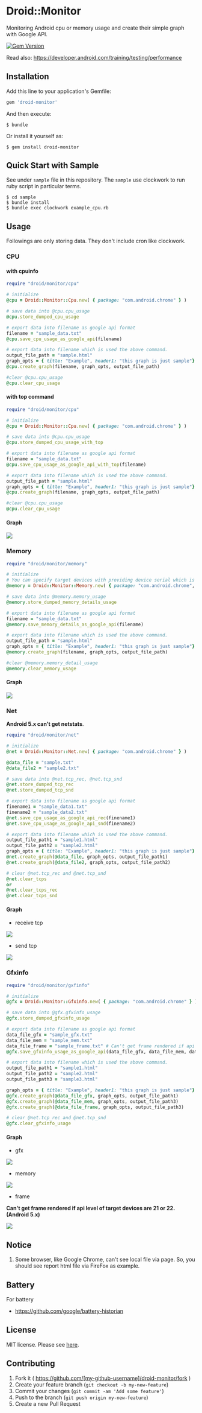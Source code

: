 # Droid::Monitor

Monitoring Android cpu or memory usage and create their simple graph with Google API.

[![Gem Version](https://badge.fury.io/rb/droid-monitor.svg)](http://badge.fury.io/rb/droid-monitor)

Read also: https://developer.android.com/training/testing/performance

## Installation

Add this line to your application's Gemfile:

```ruby
gem 'droid-monitor'
```

And then execute:

    $ bundle

Or install it yourself as:

    $ gem install droid-monitor

## Quick Start with Sample

See under `sample` file in this repository.
The `sample` use clockwork to run ruby script in particular terms.


```
$ cd sample
$ bundle install
$ bundle exec clockwork example_cpu.rb
```

## Usage

Followings are only storing data.
They don't include cron like clockwork.

### CPU
#### with cpuinfo

```ruby
require "droid/monitor/cpu"

# initialize
@cpu = Droid::Monitor::Cpu.new( { package: "com.android.chrome" } )

# save data into @cpu.cpu_usage
@cpu.store_dumped_cpu_usage

# export data into filename as google api format
filename = "sample_data.txt"
@cpu.save_cpu_usage_as_google_api(filename)

# export data into filename which is used the above command.
output_file_path = "sample.html"
graph_opts = { title: "Example", header1: "this graph is just sample"}
@cpu.create_graph(filename, graph_opts, output_file_path)

#clear @cpu.cpu_usage
@cpu.clear_cpu_usage
```

#### with top command

```ruby
require "droid/monitor/cpu"

# initialize
@cpu = Droid::Monitor::Cpu.new( { package: "com.android.chrome" } )

# save data into @cpu.cpu_usage
@cpu.store_dumped_cpu_usage_with_top

# export data into filename as google api format
filename = "sample_data.txt"
@cpu.save_cpu_usage_as_google_api_with_top(filename)

# export data into filename which is used the above command.
output_file_path = "sample.html"
graph_opts = { title: "Example", header1: "this graph is just sample"}
@cpu.create_graph(filename, graph_opts, output_file_path)

#clear @cpu.cpu_usage
@cpu.clear_cpu_usage
```

#### Graph

![](https://github.com/KazuCocoa/droid-monitor/blob/master/doc/images/Screen%20Shot%202015-05-23%20at%2019.46.08.png)

### Memory

```ruby
require "droid/monitor/memory"

# initialize
# You can specify target devices with providing device serial which is provided via adb devices.
@memory = Droid::Monitor::Memory.new( { package: "com.android.chrome", device_serial: "device_serials"} )

# save data into @memory.memory_usage
@memory.store_dumped_memory_details_usage

# export data into filename as google api format
filename = "sample_data.txt"
@memory.save_memory_details_as_google_api(filename)

# export data into filename which is used the above command.
output_file_path = "sample.html"
graph_opts = { title: "Example", header1: "this graph is just sample"}
@memory.create_graph(filename, graph_opts, output_file_path)

#clear @memory.memory_detail_usage
@memory.clear_memory_usage
```

#### Graph

![](https://github.com/KazuCocoa/droid-monitor/blob/master/doc/images/Screen%20Shot%202015-05-23%20at%2019.56.41.png)

### Net

**Android 5.x can't get netstats**.

```ruby
require "droid/monitor/net"

# initialize
@net = Droid::Monitor::Net.new( { package: "com.android.chrome" } )

@data_file = "sample.txt"
@data_file2 = "sample2.txt"

# save data into @net.tcp_rec, @net.tcp_snd
@net.store_dumped_tcp_rec
@net.store_dumped_tcp_snd

# export data into filename as google api format
finename1 = "sample_data1.txt"
finename2 = "sample_data2.txt"
@net.save_cpu_usage_as_google_api_rec(finename1)
@net.save_cpu_usage_as_google_api_snd(finename2)

# export data into filename which is used the above command.
output_file_path1 = "sample1.html"
output_file_path2 = "sample2.html"
graph_opts = { title: "Example", header1: "this graph is just sample"}
@net.create_graph(@data_file, graph_opts, output_file_path1)
@net.create_graph(@data_file2, graph_opts, output_file_path2)

# clear @net.tcp_rec and @net.tcp_snd
@net.clear_tcps
or
@net.clear_tcps_rec
@net.clear_tcps_snd
```

#### Graph

- receive tcp

![](https://github.com/KazuCocoa/droid-monitor/blob/master/doc/images/Screen%20Shot%202015-07-01%2010.18.57.png?raw=true)

- send tcp

![](https://github.com/KazuCocoa/droid-monitor/blob/master/doc/images/Screen%20Shot%202015-07-01%2010.19.11.png?raw=true)


### Gfxinfo

```ruby
require "droid/monitor/gxfinfo"

# initialize
@gfx = Droid::Monitor::Gfxinfo.new( { package: "com.android.chrome" } )

# save data into @gfx.gfxinfo_usage
@gfx.store_dumped_gfxinfo_usage

# export data into filename as google api format
data_file_gfx = "sample_gfx.txt"
data_file_mem = "sample_mem.txt"
data_file_frame = "sample_frame.txt" # Can't get frame rendered if api level of target devices are 21 or 22.(Android 5.x)
@gfx.save_gfxinfo_usage_as_google_api(data_file_gfx, data_file_mem, data_file_frame)

# export data into filename which is used the above command.
output_file_path1 = "sample1.html"
output_file_path2 = "sample2.html"
output_file_path3 = "sample3.html"

graph_opts = { title: "Example", header1: "this graph is just sample"}
@gfx.create_graph(@data_file_gfx, graph_opts, output_file_path1)
@gfx.create_graph(@data_file_mem, graph_opts, output_file_path3)
@gfx.create_graph(@data_file_frame, graph_opts, output_file_path3)

# clear @net.tcp_rec and @net.tcp_snd
@gfx.clear_gfxinfo_usage
```

#### Graph

- gfx

![](https://raw.githubusercontent.com/KazuCocoa/droid-monitor/master/doc/images/Screen%20Shot%202015-09-12%20at%2009.41.30.png)

- memory

![](https://raw.githubusercontent.com/KazuCocoa/droid-monitor/master/doc/images/Screen%20Shot%202015-09-12%20at%2009.41.40.png)

- frame

**Can't get frame rendered if api level of target devices are 21 or 22.(Android 5.x)**

![](https://raw.githubusercontent.com/KazuCocoa/droid-monitor/master/doc/images/Screen%20Shot%202015-09-12%20at%2009.41.16.png)


## Notice

1. Some browser, like Google Chrome, can't see local file via page. So, you should see report html file via FireFox as example.


## Battery

For battery

- https://github.com/google/battery-historian

## License
MIT license.
Please see [here](https://github.com/KazuCocoa/droid-monitor/blob/master/LICENSE.txt).

## Contributing

1. Fork it ( https://github.com/[my-github-username]/droid-monitor/fork )
2. Create your feature branch (`git checkout -b my-new-feature`)
3. Commit your changes (`git commit -am 'Add some feature'`)
4. Push to the branch (`git push origin my-new-feature`)
5. Create a new Pull Request
